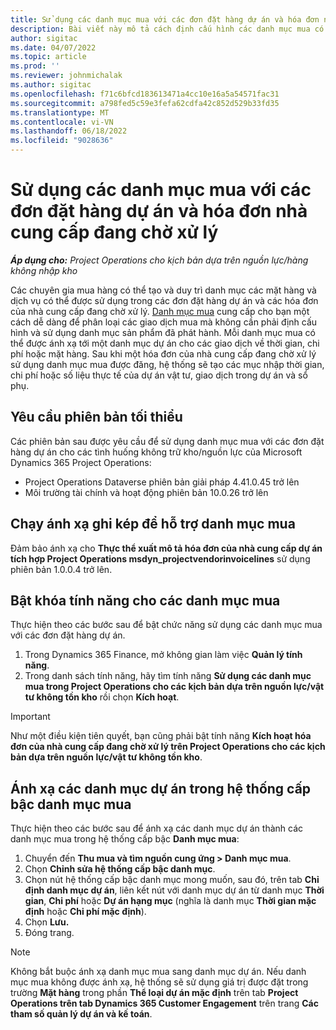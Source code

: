 ```yaml
---
title: Sử dụng các danh mục mua với các đơn đặt hàng dự án và hóa đơn nhà cung cấp đang chờ xử lý
description: Bài viết này mô tả cách định cấu hình các danh mục mua có thể được sử dụng với các đơn đặt hàng dự án và hóa đơn nhà cung cấp đang chờ xử lý.
author: sigitac
ms.date: 04/07/2022
ms.topic: article
ms.prod: ''
ms.reviewer: johnmichalak
ms.author: sigitac
ms.openlocfilehash: f71c6bfcd183613471a4cc10e16a5a54571fac31
ms.sourcegitcommit: a798fed5c59e3fefa62cdfa42c852d529b33fd35
ms.translationtype: MT
ms.contentlocale: vi-VN
ms.lasthandoff: 06/18/2022
ms.locfileid: "9028636"
---
```

# <a name="use-procurement-categories-with-project-purchase-orders-and-pending-vendor-invoices"></a>Sử dụng các danh mục mua với các đơn đặt hàng dự án và hóa đơn nhà cung cấp đang chờ xử lý

_**Áp dụng cho:** Project Operations cho kịch bản dựa trên nguồn lực/hàng không nhập kho_

Các chuyên gia mua hàng có thể tạo và duy trì danh mục các mặt hàng và dịch vụ có thể được sử dụng trong các đơn đặt hàng dự án và các hóa đơn của nhà cung cấp đang chờ xử lý. [Danh mục mua](/dynamics365/supply-chain/procurement/procurement-catalogs) cung cấp cho bạn một cách dễ dàng để phân loại các giao dịch mua mà không cần phải định cấu hình và sử dụng danh mục sản phẩm đã phát hành. Mỗi danh mục mua có thể được ánh xạ tới một danh mục dự án cho các giao dịch về thời gian, chi phí hoặc mặt hàng. Sau khi một hóa đơn của nhà cung cấp đang chờ xử lý sử dụng danh mục mua được đăng, hệ thống sẽ tạo các mục nhập thời gian, chi phí hoặc số liệu thực tế của dự án vật tư, giao dịch trong dự án và sổ phụ.

## <a name="minimum-version-requirements"></a>Yêu cầu phiên bản tối thiểu

Các phiên bản sau được yêu cầu để sử dụng danh mục mua với các đơn đặt hàng dự án cho các tình huống không trữ kho/nguồn lực của Microsoft Dynamics 365 Project Operations:

- Project Operations Dataverse phiên bản giải pháp 4.41.0.45 trở lên
- Môi trường tài chính và hoạt động phiên bản 10.0.26 trở lên

## <a name="run-dual-write-maps-for-procurement-category-support"></a>Chạy ánh xạ ghi kép để hỗ trợ danh mục mua

Đảm bảo ánh xạ cho **Thực thể xuất mô tả hóa đơn của nhà cung cấp dự án tích hợp Project Operations msdyn\_projectvendorinvoicelines** sử dụng phiên bản 1.0.0.4 trở lên.

## <a name="enable-the-feature-key-for-procurement-categories"></a>Bật khóa tính năng cho các danh mục mua

Thực hiện theo các bước sau để bật chức năng sử dụng các danh mục mua với các đơn đặt hàng dự án.

1. Trong Dynamics 365 Finance, mở không gian làm việc **Quản lý tính năng**.
1. Trong danh sách tính năng, hãy tìm tính năng **Sử dụng các danh mục mua trong Project Operations cho các kịch bản dựa trên nguồn lực/vật tư không tồn kho** rồi chọn **Kích hoạt**.

> [!IMPORTANT]
> Như một điều kiện tiên quyết, bạn cũng phải bật tính năng **Kích hoạt hóa đơn của nhà cung cấp đang chờ xử lý trên Project Operations cho các kịch bản dựa trên nguồn lực/vật tư không tồn kho**.

## <a name="map-project-categories-in-the-procurement-category-hierarchy"></a>Ánh xạ các danh mục dự án trong hệ thống cấp bậc danh mục mua

Thực hiện theo các bước sau để ánh xạ các danh mục dự án thành các danh mục mua trong hệ thống cấp bậc **Danh mục mua**:

1. Chuyển đến **Thu mua và tìm nguồn cung ứng \> Danh mục mua**.
1. Chọn **Chỉnh sửa hệ thống cấp bậc danh mục**.
1. Chọn nút hệ thống cấp bậc danh mục mong muốn, sau đó, trên tab **Chỉ định danh mục dự án**, liên kết nút với danh mục dự án từ danh mục **Thời gian**, **Chi phí** hoặc **Dự án hạng mục** (nghĩa là danh mục **Thời gian mặc định** hoặc **Chi phí mặc định**).
1. Chọn **Lưu.**
1. Đóng trang.

> [!NOTE]
> Không bắt buộc ánh xạ danh mục mua sang danh mục dự án. Nếu danh mục mua không được ánh xạ, hệ thống sẽ sử dụng giá trị được đặt trong trường **Mặt hàng** trong phần **Thể loại dự án mặc định** trên tab **Project Operations trên tab Dynamics 365 Customer Engagement** trên trang **Các tham số quản lý dự án và kế toán**.
